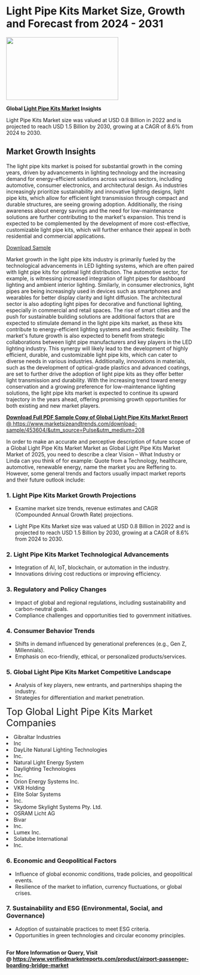 <H1>Light Pipe Kits Market Size, Growth and Forecast from 2024 - 2031</H1><img class="aligncenter size-medium wp-image-584254" src="https://thirdeyenews.in/wp-content/uploads/2024/09/Global-Market-Research-300x168.jpeg" alt="" width="300" height="168" /><p><strong>Global&nbsp;<a href="https://www.marketsizeandtrends.com/download-sample/453604/&amp;utm_source=Pulse&amp;utm_medium=208">Light Pipe Kits Market</a> Insights</strong></p><p>Light Pipe Kits Market size was valued at USD 0.8 Billion in 2022 and is projected to reach USD 1.5 Billion by 2030, growing at a CAGR of 8.6% from 2024 to 2030.</p><p><h2>Market Growth Insights</h2> <p>The light pipe kits market is poised for substantial growth in the coming years, driven by advancements in lighting technology and the increasing demand for energy-efficient solutions across various sectors, including automotive, consumer electronics, and architectural design. As industries increasingly prioritize sustainability and innovative lighting designs, light pipe kits, which allow for efficient light transmission through compact and durable structures, are seeing growing adoption. Additionally, the rising awareness about energy savings and the need for low-maintenance solutions are further contributing to the market's expansion. This trend is expected to be complemented by the development of more cost-effective, customizable light pipe kits, which will further enhance their appeal in both residential and commercial applications.</p> <p><a href="#">Download Sample</a></p> <p>Market growth in the light pipe kits industry is primarily fueled by the technological advancements in LED lighting systems, which are often paired with light pipe kits for optimal light distribution. The automotive sector, for example, is witnessing increased integration of light pipes for dashboard lighting and ambient interior lighting. Similarly, in consumer electronics, light pipes are being increasingly used in devices such as smartphones and wearables for better display clarity and light diffusion. The architectural sector is also adopting light pipes for decorative and functional lighting, especially in commercial and retail spaces. The rise of smart cities and the push for sustainable building solutions are additional factors that are expected to stimulate demand in the light pipe kits market, as these kits contribute to energy-efficient lighting systems and aesthetic flexibility. The market's future growth is also expected to benefit from strategic collaborations between light pipe manufacturers and key players in the LED lighting industry. This synergy will likely lead to the development of highly efficient, durable, and customizable light pipe kits, which can cater to diverse needs in various industries. Additionally, innovations in materials, such as the development of optical-grade plastics and advanced coatings, are set to further drive the adoption of light pipe kits as they offer better light transmission and durability. With the increasing trend toward energy conservation and a growing preference for low-maintenance lighting solutions, the light pipe kits market is expected to continue its upward trajectory in the years ahead, offering promising growth opportunities for both existing and new market players.</p> <p><a href="#"></p><p><span class=""><strong>Download Full PDF Sample Copy of Global Light Pipe Kits Market Report</strong> @ <a href="https://www.marketsizeandtrends.com/download-sample/453604/&amp;utm_source=Pulse&amp;utm_medium=208" target="_blank">https://www.marketsizeandtrends.com/download-sample/453604/&amp;utm_source=Pulse&amp;utm_medium=208</a></span></p><p>In order to make an accurate and perceptive description of future scope of a Global&nbsp;Light Pipe Kits Market Market as Global&nbsp;Light Pipe Kits Market Market of 2025, you need to describe a clear Vision &ndash; What Industry or Linda can you think of for example: Quote from a Technology, healthcare, automotive, renewable energy, name the market you are Reffering to. However, some general trends and factors usually impact market reports and their future outlook include:</p><h3>1.&nbsp;<strong>Light Pipe Kits Market Growth Projections</strong></h3><ul><li>Examine market size trends, revenue estimates and CAGR (Compounded Annual Growth Rate) projections.</li><li><p>Light Pipe Kits Market size was valued at USD 0.8 Billion in 2022 and is projected to reach USD 1.5 Billion by 2030, growing at a CAGR of 8.6% from 2024 to 2030.</p></li></ul><h3>2.&nbsp;<strong>Light Pipe Kits Market Technological Advancements</strong></h3><ul><li>Integration of AI, IoT, blockchain, or automation in the industry.</li><li>Innovations driving cost reductions or improving efficiency.</li></ul><h3>3.&nbsp;<strong>Regulatory and Policy Changes</strong></h3><ul><li>Impact of global and regional regulations, including sustainability and carbon-neutral goals.</li><li>Compliance challenges and opportunities tied to government initiatives.</li></ul><h3>4.&nbsp;<strong>Consumer Behavior Trends</strong></h3><ul><li>Shifts in demand influenced by generational preferences (e.g., Gen Z, Millennials).</li><li>Emphasis on eco-friendly, ethical, or personalized products/services.</li></ul><h3>5.&nbsp;<strong>Global Light Pipe Kits Market Competitive Landscape</strong></h3><ul><li>Analysis of key players, new entrants, and partnerships shaping the industry.</li><li>Strategies for differentiation and market penetration.</li></ul><p data-pm-slice="1 1 []"><span style="color: inherit; font-family: inherit; font-size: 25px;">Top Global Light Pipe Kits Market Companies</span></p><div class="" data-test-id=""><p><li>Gibraltar Industries</li><li> Inc</li><li> DayLite Natural Lighting Technologies</li><li> Inc.</li><li> Natural Light Energy System</li><li> Daylighting Technologies</li><li> Inc.</li><li> Orion Energy Systems Inc.</li><li> VKR Holding</li><li> Elite Solar Systems </li><li> Inc.</li><li> Skydome Skylight Systems Pty. Ltd.</li><li> OSRAM Licht AG</li><li> Bivar</li><li> Inc.</li><li> Lumex Inc.</li><li> Solatube International</li><li> Inc.</li></p></div><h3>6.&nbsp;<strong>Economic and Geopolitical Factors</strong></h3><ul><li>Influence of global economic conditions, trade policies, and geopolitical events.</li><li>Resilience of the market to inflation, currency fluctuations, or global crises.</li></ul><h3>7.&nbsp;<strong>Sustainability and ESG (Environmental, Social, and Governance)</strong></h3><ul><li>Adoption of sustainable practices to meet ESG criteria.</li><li>Opportunities in green technologies and circular economy principles.</li></ul><h2><strong style="font-size: 14px;">For More Information or Query, Visit @&nbsp;</strong><a style="background-color: #ffffff; font-size: 14px;" href="https://www.marketsizeandtrends.com/report/light-pipe-kits-market/" target="_blank">https://www.verifiedmarketreports.com/product/airport-passenger-boarding-bridge-market</a></h2>
